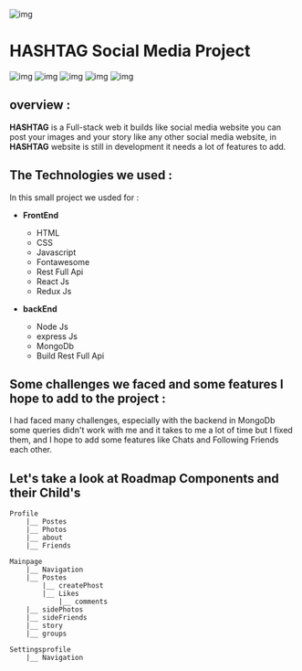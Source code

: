 ![img](/imagesReadme/logo.png)

# HASHTAG Social Media Project

![img](https://img.shields.io/github/issues/Zaariy/Hashtag)
![img](https://img.shields.io/github/forks/Zaariy/Hashtag)
![img](https://img.shields.io/github/stars/Zaariy/Hashtag)
![img](https://img.shields.io/github/license/Zaariy/Hashtag)
![img](https://img.shields.io/twitter/url?style=social&url=https%3A%2F%2Ftwitter.com%2FMZaariy)

## overview :

**HASHTAG** is a Full-stack web it builds like social media website you can post your images and your story like any other social media website, in **HASHTAG** website is still in development it needs a lot of features to add.

## The Technologies we used :

In this small project we usded for :<br>

- **FrontEnd**<br>

  - HTML<br>
  - CSS<br>
  - Javascript <br>
  - Fontawesome <br>
  - Rest Full Api <br>
  - React Js <br>
  - Redux Js <br>

- **backEnd**

  - Node Js <br>
  - express Js <br>
  - MongoDb <br>
  - Build Rest Full Api <br>

## Some challenges we faced and some features I hope to add to the project :

I had faced many challenges, especially with the backend in MongoDb some queries didn't work with me and it takes to me a lot of time but I fixed them, and I hope to add some features like Chats and Following Friends each other.

## Let's take a look at Roadmap Components and their Child's

    Profile
        |__ Postes
        |__ Photos
        |__ about
        |__ Friends

    Mainpage
        |__ Navigation
        |__ Postes
            |__ createPhost
            |__ Likes
                |__ comments
        |__ sidePhotos
        |__ sideFriends
        |__ story
        |__ groups

    Settingsprofile
        |__ Navigation
